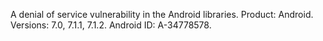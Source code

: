 A denial of service vulnerability in the Android libraries. Product: Android. Versions: 7.0, 7.1.1, 7.1.2. Android ID: A-34778578.